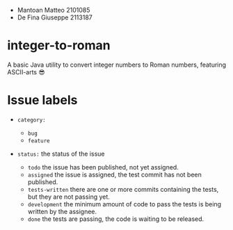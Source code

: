 - Mantoan Matteo 2101085
- De Fina Giuseppe 2113187

# integer-to-roman

A basic Java utility to convert integer numbers to Roman numbers, featuring ASCII-arts 😎

# Issue labels

- `category:`
    - `bug`
    - `feature`

- `status:` the status of the issue
    - `todo` the issue has been published, not yet assigned.
    - `assigned` the issue is assigned, the test commit has not been published.
    - `tests-written` there are one or more commits containing the tests, but they are not passing yet.
    - `development` the minimum amount of code to pass the tests is being written by the assignee.
    - `done` the tests are passing, the code is waiting to be released.
